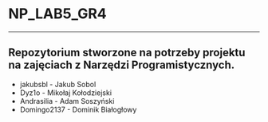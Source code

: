 # NP_LAB5_GR4
---------------------------------------------------------------------------------------
Repozytorium stworzone na potrzeby projektu na zajęciach z Narzędzi Programistycznych. 
---------------------------------------------------------------------------------------

- jakubsbl - Jakub Sobol  
- Dyz1o - Mikołaj Kołodziejski  
- Andrasilia - Adam Soszyński  
- Domingo2137 - Dominik Białogłowy

 
